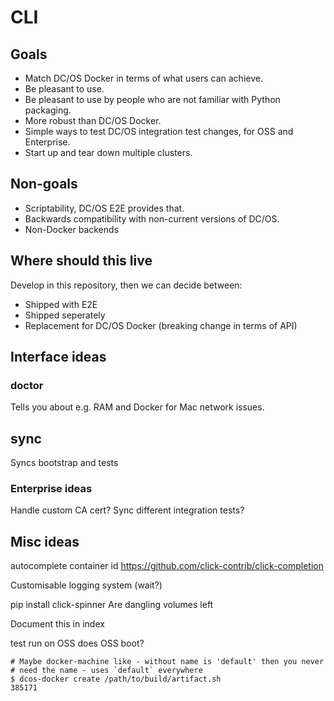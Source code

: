 # CLI

## Goals

* Match DC/OS Docker in terms of what users can achieve.
* Be pleasant to use.
* Be pleasant to use by people who are not familiar with Python packaging.
* More robust than DC/OS Docker.
* Simple ways to test DC/OS integration test changes, for OSS and Enterprise.
* Start up and tear down multiple clusters.

## Non-goals

* Scriptability, DC/OS E2E provides that.
* Backwards compatibility with non-current versions of DC/OS.
* Non-Docker backends

## Where should this live

Develop in this repository, then we can decide between:

* Shipped with E2E
* Shipped seperately
* Replacement for DC/OS Docker (breaking change in terms of API)

## Interface ideas

### doctor

Tells you about e.g. RAM and Docker for Mac network issues.

## sync

Syncs bootstrap and tests


### Enterprise ideas

Handle custom CA cert?
Sync different integration tests?

## Misc ideas


autocomplete container id
https://github.com/click-contrib/click-completion

Customisable logging system (wait?)

pip install click-spinner
Are dangling volumes left

Document this in index

test run on OSS
does OSS boot?

```
# Maybe docker-machine like - without name is 'default' then you never
# need the name - uses `default` everywhere
$ dcos-docker create /path/to/build/artifact.sh
385171
```
